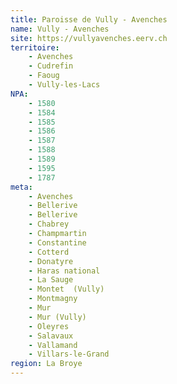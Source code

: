 ```yaml
---
title: Paroisse de Vully - Avenches
name: Vully - Avenches
site: https://vullyavenches.eerv.ch
territoire:
    - Avenches
    - Cudrefin
    - Faoug
    - Vully-les-Lacs
NPA:
    - 1580
    - 1584
    - 1585
    - 1586
    - 1587
    - 1588
    - 1589
    - 1595
    - 1787
meta:
    - Avenches
    - Bellerive
    - Bellerive
    - Chabrey
    - Champmartin
    - Constantine
    - Cotterd
    - Donatyre
    - Haras national
    - La Sauge
    - Montet  (Vully)
    - Montmagny
    - Mur
    - Mur (Vully)
    - Oleyres
    - Salavaux
    - Vallamand
    - Villars-le-Grand
region: La Broye
---
```

